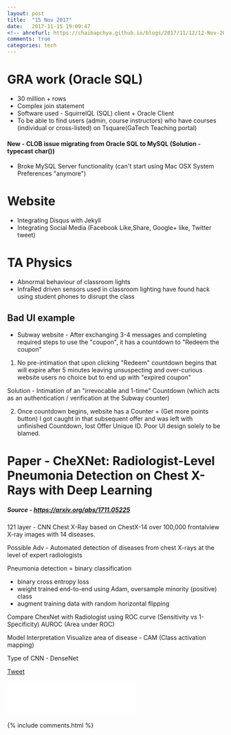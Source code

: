 ```yaml
---
layout: post
title:  "15 Nov 2017"
date:   2017-11-15 19:09:47
<!-- ahrefurl: https://chaibapchya.github.io/blogs/2017/11/12/12-Nov-2017.html -->
comments: true
categories: tech
---
```


# GRA work (Oracle SQL)
- 30 million + rows
- Complex join statement
- Software used - SquirrelQL (SQL) client + Oracle Client
- To be able to find users (admin, course instructors) who have courses (individual or cross-listed) on Tsquare(GaTech Teaching portal)

#### New - CLOB issue migrating from Oracle SQL to MySQL (Solution - typecast char())
- Broke MySQL Server functionality (can't start using Mac OSX System Preferences "anymore")

# Website
- Integrating Disqus with Jekyll
- Integrating Social Media (Facebook Like,Share, Google+ like, Twitter tweet)

# TA Physics 
- Abnormal behaviour of classroom lights 
- InfraRed driven sensors used in classroom lighting have found hack using student phones to disrupt the class

## Bad UI example
- Subway website - After exchanging 3-4 messages and completing required steps to use the "coupon", it has a countdown to "Redeem the coupon"

1. No pre-intimation that upon clicking "Redeem" countdown begins that will expire after 5 minutes leaving unsuspecting and over-curious website users no choice but to end up with "expired coupon"

Solution - Intimation of an "irrevocable and 1-time" Countdown (which acts as an authentication / verification at the Subway counter)

2. Once countdown begins, website has a Counter + (Get more points button)
I got caught in that subsequent offer and was left with unfinished Countdown, lost Offer Unique ID.
Poor UI design solely to be blamed.

# Paper - CheXNet: Radiologist-Level Pneumonia Detection on Chest X-Rays with Deep Learning

##### Source - https://arxiv.org/abs/1711.05225

121 layer - CNN Chest X-Ray based on ChestX-14  over 100,000 frontalview X-ray images with 14 diseases.

Possible Adv -  Automated detection of diseases from chest X-rays at the level of expert radiologists

Pneumonia detection = binary classification

- binary cross entropy loss
- weight trained end-to-end using Adam, oversample minority (positive) class
- augment training data with random horizontal flipping

Compare ChexNet with Radiologist using ROC curve (Sensitivity vs 1-Specificity)
AUROC (Area under ROC)

Model Interpretation
Visualize area of disease - CAM (Class activation mapping)

Type of CNN - DenseNet

<div class="g-plus" data-action="share" data-href="https://chaibapchya.github.io/blogs/tech/2017/11/15/2017-11-15.html"></div>

<a href="https://twitter.com/share" class="twitter-share-button" data-url="https://chaibapchya.github.io/blogs/tech/2017/11/15/2017-11-15.html" data-via="chaibapchya" data-size="large" data-hashtags="TheConquestOfWhy">Tweet</a>
<script>!function(d,s,id){var js,fjs=d.getElementsByTagName(s)[0],p=/^http:/.test(d.location)?'http':'https';if(!d.getElementById(id)){js=d.createElement(s);js.id=id;js.src=p+'://platform.twitter.com/widgets.js';fjs.parentNode.insertBefore(js,fjs);}}(document, 'script', 'twitter-wjs');</script>

<iframe src="//www.facebook.com/plugins/like.php?href=https%3A//chaibapchya.github.io/blogs/tech/2017/11/15/2017-11-15.html&amp;width&amp;layout=standard&amp;action=like&amp;show_faces=true&amp;share=true&amp;height=80&amp;appId=2079840108912058" scrolling="no" frameborder="0" style="border:none; overflow:hidden; height:80px;" allowTransparency="true"></iframe>

[firebug]: https://addons.mozilla.org/en-US/firefox/addon/firebug/
[chrome-dev-tools]: https://developer.chrome.com/devtools


{% include comments.html %}